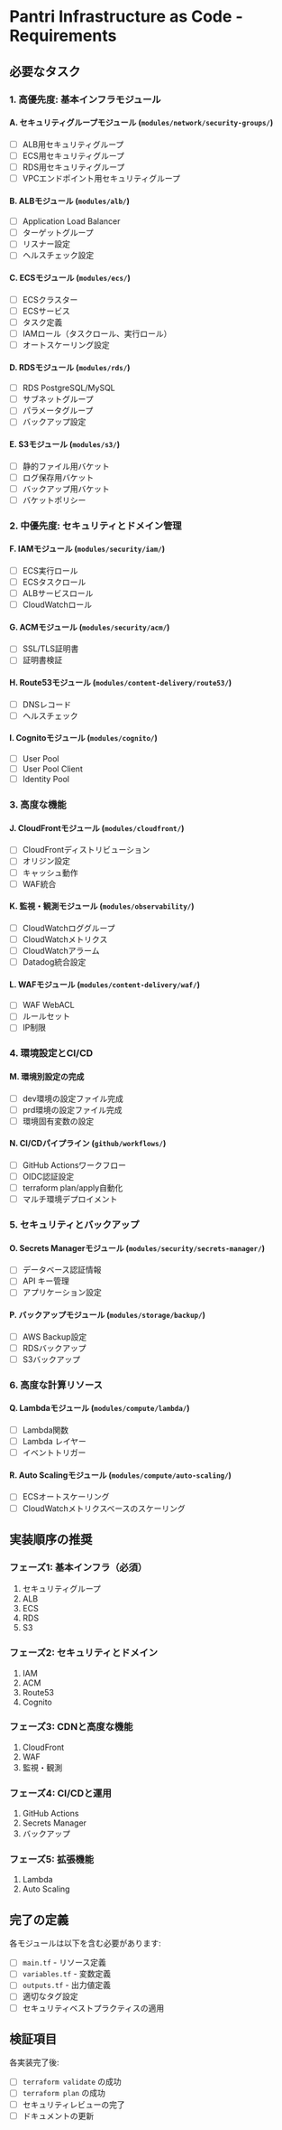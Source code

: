 # Pantri Infrastructure as Code - Requirements

## 必要なタスク

### 1. 高優先度: 基本インフラモジュール

#### A. セキュリティグループモジュール (`modules/network/security-groups/`)
- [ ] ALB用セキュリティグループ
- [ ] ECS用セキュリティグループ
- [ ] RDS用セキュリティグループ
- [ ] VPCエンドポイント用セキュリティグループ

#### B. ALBモジュール (`modules/alb/`)
- [ ] Application Load Balancer
- [ ] ターゲットグループ
- [ ] リスナー設定
- [ ] ヘルスチェック設定

#### C. ECSモジュール (`modules/ecs/`)
- [ ] ECSクラスター
- [ ] ECSサービス
- [ ] タスク定義
- [ ] IAMロール（タスクロール、実行ロール）
- [ ] オートスケーリング設定

#### D. RDSモジュール (`modules/rds/`)
- [ ] RDS PostgreSQL/MySQL
- [ ] サブネットグループ
- [ ] パラメータグループ
- [ ] バックアップ設定

#### E. S3モジュール (`modules/s3/`)
- [ ] 静的ファイル用バケット
- [ ] ログ保存用バケット
- [ ] バックアップ用バケット
- [ ] バケットポリシー

### 2. 中優先度: セキュリティとドメイン管理

#### F. IAMモジュール (`modules/security/iam/`)
- [ ] ECS実行ロール
- [ ] ECSタスクロール
- [ ] ALBサービスロール
- [ ] CloudWatchロール

#### G. ACMモジュール (`modules/security/acm/`)
- [ ] SSL/TLS証明書
- [ ] 証明書検証

#### H. Route53モジュール (`modules/content-delivery/route53/`)
- [ ] DNSレコード
- [ ] ヘルスチェック

#### I. Cognitoモジュール (`modules/cognito/`)
- [ ] User Pool
- [ ] User Pool Client
- [ ] Identity Pool

### 3. 高度な機能

#### J. CloudFrontモジュール (`modules/cloudfront/`)
- [ ] CloudFrontディストリビューション
- [ ] オリジン設定
- [ ] キャッシュ動作
- [ ] WAF統合

#### K. 監視・観測モジュール (`modules/observability/`)
- [ ] CloudWatchロググループ
- [ ] CloudWatchメトリクス
- [ ] CloudWatchアラーム
- [ ] Datadog統合設定

#### L. WAFモジュール (`modules/content-delivery/waf/`)
- [ ] WAF WebACL
- [ ] ルールセット
- [ ] IP制限

### 4. 環境設定とCI/CD

#### M. 環境別設定の完成
- [ ] dev環境の設定ファイル完成
- [ ] prd環境の設定ファイル完成
- [ ] 環境固有変数の設定

#### N. CI/CDパイプライン (`github/workflows/`)
- [ ] GitHub Actionsワークフロー
- [ ] OIDC認証設定
- [ ] terraform plan/apply自動化
- [ ] マルチ環境デプロイメント

### 5. セキュリティとバックアップ

#### O. Secrets Managerモジュール (`modules/security/secrets-manager/`)
- [ ] データベース認証情報
- [ ] API キー管理
- [ ] アプリケーション設定

#### P. バックアップモジュール (`modules/storage/backup/`)
- [ ] AWS Backup設定
- [ ] RDSバックアップ
- [ ] S3バックアップ

### 6. 高度な計算リソース

#### Q. Lambdaモジュール (`modules/compute/lambda/`)
- [ ] Lambda関数
- [ ] Lambda レイヤー
- [ ] イベントトリガー

#### R. Auto Scalingモジュール (`modules/compute/auto-scaling/`)
- [ ] ECSオートスケーリング
- [ ] CloudWatchメトリクスベースのスケーリング

## 実装順序の推奨

### フェーズ1: 基本インフラ（必須）
1. セキュリティグループ
2. ALB
3. ECS
4. RDS
5. S3

### フェーズ2: セキュリティとドメイン
1. IAM
2. ACM
3. Route53
4. Cognito

### フェーズ3: CDNと高度な機能
1. CloudFront
2. WAF
3. 監視・観測

### フェーズ4: CI/CDと運用
1. GitHub Actions
2. Secrets Manager
3. バックアップ

### フェーズ5: 拡張機能
1. Lambda
2. Auto Scaling

## 完了の定義

各モジュールは以下を含む必要があります:
- [ ] `main.tf` - リソース定義
- [ ] `variables.tf` - 変数定義
- [ ] `outputs.tf` - 出力値定義
- [ ] 適切なタグ設定
- [ ] セキュリティベストプラクティスの適用

## 検証項目

各実装完了後:
- [ ] `terraform validate` の成功
- [ ] `terraform plan` の成功
- [ ] セキュリティレビューの完了
- [ ] ドキュメントの更新